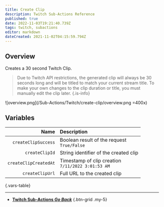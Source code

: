 ```yaml
---
title: Create Clip
description: Twitch Sub-Actions Reference
published: true
date: 2022-11-03T19:21:40.739Z
tags: twitch, subactions
editor: markdown
dateCreated: 2021-11-02T04:15:59.794Z
---
```


## Overview
Creates a 30 second Twitch Clip.

> Due to Twitch API restrictions, the generated clip will always be 30 seconds long and will be titled to match your current stream title. 
> To make your own changes to the clip duration or title, you must manually edit the clip later.
{.is-info}

![overview.png](/Sub-Actions/Twitch/create-clip/overview.png =400x)

## Variables
Name | Description
----:|:------------
`createClipSuccess` | Boolean result of the request <br> `True/False`
`createClipId` | String identifier of the created clip
`createClipCreatedAt` | Timestamp of clip creation <br> `7/11/2022 3:01:53 AM`
`createClipUrl` | Full URL to the created clip
{.vars-table}

---

- [<i class="mdi mdi-chevron-left"></i>**Twitch Sub-Actions *Go Back***](/Sub-Actions/Twitch)
{.btn-grid .my-5}